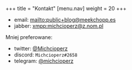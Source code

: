 +++
title = "Kontakt"
  [menu.nav]
  weight = 20
+++

 - email: <mailto:public+blog@meekchopp.es>
 - jabber: <xmpp:michcioperz@z.nom.pl>

Mniej preferowane:

 - twitter: [@Michcioperz](https://twitter.com/Michcioperz)
 - discord: `Michcioperz#2658`
 - telegram: [@michcioperz](https://t.me/michcioperz)
